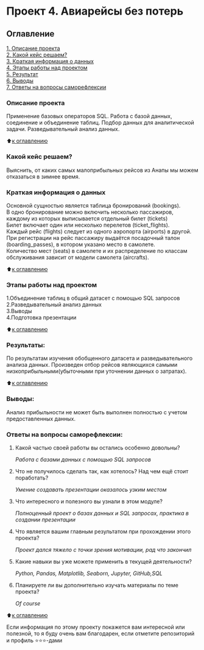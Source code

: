 # Проект 4. Авиарейсы без потерь

## Оглавление  
[1. Описание проекта](README.md#Описание-проекта)    
[2. Какой кейс решаем?](README.md#Какой-кейс-решаем)  
[3. Краткая информация о данных](README.md#Краткая-информация-о-данных)  
[4. Этапы работы над проектом](README.md#Этапы-работы-над-проектом)  
[5. Результат](README.md#Результаты)    
[6. Выводы](README.md#Выводы)  
[7. Ответы на вопросы саморефлексии](README.md#Ответы-на-вопросы-саморефлексии)

### Описание проекта    
Применение базовых операторов SQL.
Работа с базой данных, соединение и объединение таблиц.
Подбор данных для аналитической задачи.
Разведывательный анализ данных.

:arrow_up:[к оглавлению](README.md#Оглавление)


### Какой кейс решаем? 
Выяснить, от каких самых малоприбыльных рейсов из Анапы мы можем отказаться в зимнее время. 


### Краткая информация о данных
Основной сущностью является таблица бронирований (bookings).  
В одно бронирование можно включить несколько пассажиров, каждому из которых выписывается отдельный билет (tickets)  
Билет включает один или несколько перелетов (ticket_flights).   
Каждый рейс (flights) следует из одного аэропорта (airports) в другой.  
При регистрации на рейс пассажиру выдаётся посадочный талон (boarding_passes), в котором указано место в самолете.  
Количество мест (seats) в самолете и их распределение по классам обслуживания зависит от модели самолета (aircrafts).
  
:arrow_up:[к оглавлению](README.md#Оглавление)


### Этапы работы над проектом  
1.Объединение таблиц в общий датасет с помощью SQL запросов                                           
2.Разведывательный анализ данных    
3.Выводы    
4.Подготовка презентации


:arrow_up:[к оглавлению](README.md#Оглавление)


### Результаты:  
По результатам изучения обобщенного датасета и разведывательного анализа данных. Произведен отбор рейсов являющихся самыми низкоприбыльными(убыточными при уточнении данных о затратах).

:arrow_up:[к оглавлению](README.md#Оглавление)


### Выводы:  
Анализ прибыльности не может быть выполнен полностью с учетом предоставленных данных.

### Ответы на вопросы саморефлексии: 


1. Какой частью своей работы вы остались особенно довольны?

    *Работа с базами данных с помощью SQL запросов*

2. Что не получилось сделать так, как хотелось? Над чем ещё стоит поработать?

    *Умение создавать презентации оказалось узким местом*


3. Что интересного и полезного вы узнали в этом модуле?

     *Полноценный проект о базах данных и SQL запросах, практика в создании презентации*

4. Что является вашим главным результатом при прохождении этого проекта?

    *Проект дался тяжело с точки зрения мотивации, рад что закончил*


5. Какие навыки вы уже можете применить в текущей деятельности?     

    *Python, Pandas, Matplotlib, Seaborn, Jupyter, GitHub,SQL*

7. Планируете ли вы дополнительно изучать материалы по теме проекта?

    *Of course*

:arrow_up:[к оглавлению](README.md#Оглавление)


Если информация по этому проекту покажется вам интересной или полезной, то я буду очень вам благодарен, если отметите репозиторий и профиль ⭐️⭐️⭐️-дами
